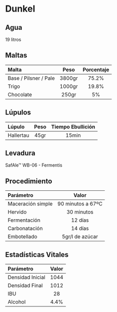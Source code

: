 # Dunkel

## Agua

19 litros

## Maltas

| Malta | Peso | Porcentaje |
| :--- | :---: | :---: |
| Base / Pilsner / Pale | 3800gr | 75.2% |
| Trigo | 1000gr | 19.8% |
| Chocolate | 250gr | 5% |

## Lúpulos

| Lúpulo | Peso | Tiempo Ebullición |
| :--- | :---: | :---: |
| Hallertau | 45gr | 15min |

## Levadura

SafAle™ WB-06 - Fermentis

## Procedimiento

| Parámetro | Valor |
| :--- | :---: |
| Maceración simple | 90 minutos a 67ºC |
| Hervido | 30 minutos |
| Fermentación | 12 días |
| Carbonatación | 14 días |
| Embotellado | 5gr/l de azúcar |

## Estadísticas Vitales

| Parámetro | Valor |
| :--- | :---: |
| Densidad Inicial | 1044 |
| Densidad Final | 1012 |
| IBU | 28 |
| Alcohol | 4.4% |

